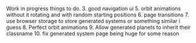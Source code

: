 Work in progress
things to do.
3. good navigation ui
5. orbit animations without it rotating and with random starting positions 
6. page transitions
7. use browser storage to store generated systems or something similar i guess
8. Perfect orbit animations 
9. Allow generated planets to inherit their classname 
10. fix generated system page being huge for some reason 



